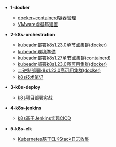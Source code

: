 * **1-docker**
  * [docker+containerd容器管理](1-docker/docker+containerd容器管理.md)
  * [VMware虛擬基建置](1-docker/VMware虛擬基建置.md)

* **2-k8s-orchestration**
  * [kubeadm部署k8s1.23.0单节点集群(docker)](2-k8s-orchestration/1-kubeadm-v1.23-singal/kubeadm部署k8s1.23.0单节点集群(docker).md)
  * [kubeadm環境準備](2-k8s-orchestration/1-kubeadm-v1.23-singal/kubeadm環境準備.md)
  * [kubeadm部署k8s1.27单节点集群(containerd)](2-k8s-orchestration/2-kubeadm-v1.27-singal/kubeadm部署k8s1.27单节点集群(containerd).md)
  * [kubeadm部署k8s1.23.0高可用集群(docker)](2-k8s-orchestration/3-kubeadm-v.1.23-ha/kubeadm部署k8s1.23.0高可用集群(docker).md)
  * [二进制部署k8s1.23.0高可用集群(docker)](2-k8s-orchestration/4-binary-v.1.23-ha/二进制部署k8s1.23.0高可用集群(docker).md)
  * [k8s技术笔记](2-k8s-orchestration/5-keypoint/k8s技术笔记.md)

* **3-k8s-deploy**
  * [k8s项目部署实战](3-k8s-deploy/k8s项目部署实战.md)

* **4-k8s-jenkins**
  * [k8s基于Jenkins实现CICD](4-k8s-jenkins/k8s基于Jenkins实现CICD.md)

* **5-k8s-elk**
  * [Kubernetes基于ELKStack日志收集](5-k8s-elk/Kubernetes基于ELKStack日志收集.md)